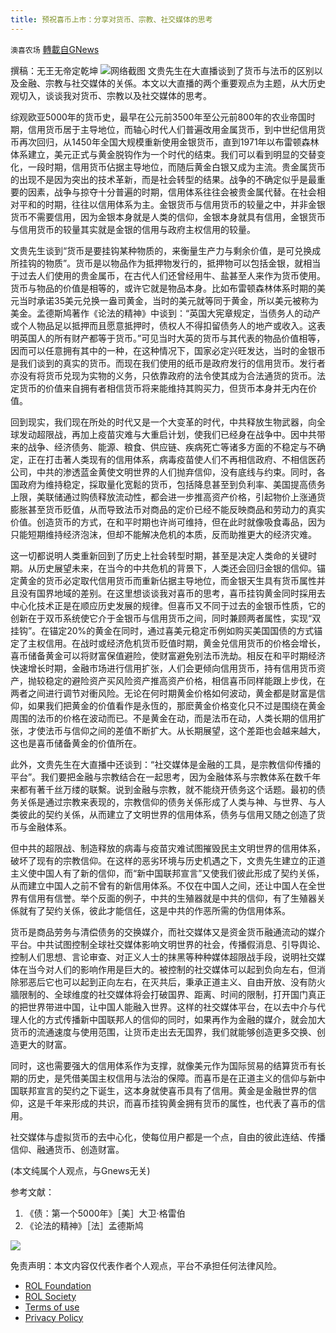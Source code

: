 ```yaml
---
title: 预祝喜币上市：分享对货币、宗教、社交媒体的思考
---
```

`澳喜农场` [轉載自GNews](https://gnews.org/zh-hans/1628092/)

撰稿：无王无帝定乾坤
![](https://assets.gnews.org/wp-content/uploads/2021/10/喜币-1.png)网络截图
文贵先生在大直播谈到了货币与法币的区别以及金融、宗教与社交媒体的关係。本文以大直播的两个重要观点为主题，从大历史观切入，谈谈我对货币、宗教以及社交媒体的思考。

综观欧亚5000年的货币史，最早在公元前3500年至公元前800年的农业帝国时期，信用货币居于主导地位，而轴心时代人们普遍改用金属货币，到中世纪信用货币再次回归，从1450年全国大规模重新使用金银货币，直到1971年以布雷顿森林体系建立，美元正式与黄金脱钩作为一个时代的结束。我们可以看到明显的交替变化，一段时期，信用货币佔据主导地位，而随后黄金白银又成为主流。贵金属货币的出现不是因为突出的技术革新，而是社会转型的结果。战争的不确定似乎是最重要的因素，战争与掠夺十分普遍的时期，信用体系往往会被贵金属代替。在社会相对平和的时期，往往以信用体系为主。金银货币与信用货币的较量之中，并非金银货币不需要信用，因为金银本身就是人类的信仰，金银本身就具有信用，金银货币与信用货币的较量其实就是金银的信用与政府主权信用的较量。

文贵先生谈到“货币是要挂钩某种物质的，来衡量生产力与剩余价值，是可兑换成所挂钩的物质”。货币是以物品作为抵押物发行的，抵押物可以包括金银，就相当于过去人们使用的贵金属币，在古代人们还曾经用牛、盐甚至人来作为货币使用。货币与物品的价值是相等的，或许它就是物品本身。比如布雷顿森林体系时期的美元当时承诺35美元兑换一盎司黄金，当时的美元就等同于黄金，所以美元被称为美金。孟德斯鸠著作《论法的精神》中谈到：“英国大宪章规定，当债务人的动产或个人物品足以抵押而且愿意抵押时，债权人不得扣留债务人的地产或收入。这表明英国人的所有财产都等于货币。”可见当时大英的货币与其代表的物品价值相等，因而可以任意拥有其中的一种，在这种情况下，国家必定兴旺发达，当时的金银币是我们谈到的真实的货币。而现在我们使用的纸币是政府发行的信用货币。发行者亦没有将货币兑现为实物的义务，只依靠政府的法令使其成为合法通货的货币。法定货币的价值来自拥有者相信货币将来能维持其购买力，但货币本身并无内在价值。

回到现实，我们现在所处的时代又是一个大变革的时代，中共释放生物武器，向全球发动超限战，再加上疫苗灾难与大重启计划，使我们已经身在战争中。因中共带来的战争、经济债务、能源、粮食、供应链、疾病死亡等诸多方面的不稳定与不确定，正在打击著人类现有的信用体系，病毒疫苗使人们不再相信政府、不相信医药公司，中共的渗透蓝金黄使文明世界的人们抛弃信仰，没有底线与约束。同时，各国政府为维持稳定，採取量化宽鬆的货币，包括降息甚至到负利率、美国提高债务上限，美联储通过购债释放流动性，都会进一步推高资产价格，引起物价上涨通货膨胀甚至货币贬值，从而导致法币对商品的定价已经不能反映商品和劳动力的真实价值。创造货币的方式，在和平时期也许尚可维持，但在此时就像吸食毒品，因为只能短期维持经济泡沫，但却不能解决危机的本质，反而助推更大的经济灾难。

这一切都说明人类重新回到了历史上社会转型时期，甚至是决定人类命的关键时期。从历史展望未来，在当今的中共危机的背景下，人类还会回归金银的信仰。锚定黄金的货币必定取代信用货币而重新佔据主导地位，而金银天生具有货币属性并且没有国界地域的差别。在这里想谈谈我对喜币的思考，喜币挂钩黄金同时採用去中心化技术正是在顺应历史发展的规律。但喜币又不同于过去的金银币性质，它的创新在于双币系统使它介于金银币与信用货币之间，同时兼顾两者属性，实现“双挂钩”。在锚定20%的黄金在同时，通过喜美元稳定币例如购买美国国债的方式锚定了主权信用。在战时或经济危机货币贬值时期，黄金兑信用货币的价格会增长，喜币储备黄金可以将财富保值避险，使财富避免别法币洗劫。相反在和平时期经济快速增长时期，金融市场进行信用扩张，人们会更倾向信用货币，持有信用货币资产，抛较稳定的避险资产买风险资产推高资产价格，相信喜币同样能跟上步伐，在两者之间进行调节对衝风险。无论在何时期黄金价格如何波动，黄金都是财富是信仰，如果我们把黄金的价值看作是永恆的，那麽黄金价格变化只不过是围绕在黄金周围的法币的价格在波动而已。不是黄金在动，而是法币在动，人类长期的信用扩张，才使法币与信仰之间的差值不断扩大。从长期展望，这个差距也会越来越大，这也是喜币储备黄金的价值所在。

此外，文贵先生在大直播中还谈到：“社交媒体是金融的工具，是宗教信仰传播的平台”。我们要把金融与宗教结合在一起思考，因为金融体系与宗教体系在数千年来都有著千丝万缕的联繫。说到金融与宗教，就不能绕开债务这个话题。最初的债务关係是通过宗教来表现的，宗教信仰的债务关係形成了人类与神、与世界、与人类彼此的契约关係，从而建立了文明世界的信用体系，债务与信用又随之创造了货币与金融体系。

但中共的超限战、制造释放的病毒与疫苗灾难试图摧毁民主文明世界的信用体系，破坏了现有的宗教信仰。在这样的恶劣环境与历史机遇之下，文贵先生建立的正道主义使中国人有了新的信仰，而“新中国联邦宣言”又使我们彼此形成了契约关係，从而建立中国人之前不曾有的新信用体系。不仅在中国人之间，还让中国人在全世界有信用有信誉。举个反面的例子，中共的生殖器就是中共的信仰，有了生殖器关係就有了契约关係，彼此才能信任，这是中共的作恶所需的伪信用体系。

货币是商品劳务与清偿债务的交换媒介，而社交媒体又是资金货币融通流动的媒介平台。中共试图控制全球社交媒体影响文明世界的社会，传播假消息、引导舆论、控制人们思想、言论审查、对正义人士的抹黑等种种媒体超限战手段，说明社交媒体在当今对人们的影响作用是巨大的。被控制的社交媒体可以起到负向左右，但消除邪恶后它也可以起到正向左右，在灭共后，秉承正道主义、自由开放、没有防火牆限制的、全球维度的社交媒体将会打破国界、距离、时间的限制，打开国门真正的把世界带进中国，让中国人能融入世界。这样的社交媒体平台，在以去中介与代理人化的方式传播新中国联邦人的信仰的同时，如果再作为金融的媒介，就会加大货币的流通速度与使用范围，让货币走出去无国界，我们就能够创造更多交换、创造更大的财富。

同时，这也需要强大的信用体系作为支撑，就像美元作为国际贸易的结算货币有长期的历史，是凭借美国主权信用与法治的保障。而喜币是在正道主义的信仰与新中国联邦宣言的契约之下诞生，这本身就使喜币具有了信用。黄金是金融世界的信仰，这是千年来形成的共识，而喜币挂钩黄金拥有货币的属性，也代表了喜币的信用。

社交媒体与虚拟货币的去中心化，使每位用户都是一个点，自由的彼此连结、传播信仰、融通货币、创造财富。

(本文纯属个人观点，与Gnews无关)

参考文献：

1. 《债：第一个5000年》［美］大卫·格雷伯
2. 《论法的精神》［法］孟德斯鸠

![](https://assets.gnews.org/wp-content/uploads/2021/10/澳喜图标2-1.jpg)


 

免责声明：本文内容仅代表作者个人观点，平台不承担任何法律风险。

- [ROL Foundation](https://rolfoundation.org/)
- [ROL Society](https://rolsociety.org/)
- [Terms of use](https://gnews.org/terms-of-use-3/)
- [Privacy Policy](https://gnews.org/privacy-policy/)
